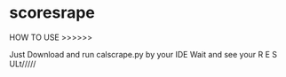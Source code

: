 # scoresrape
HOW TO USE >>>>>>

Just Download and run calscrape.py by your IDE
Wait and see your R E S ULt/////
